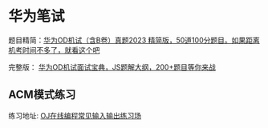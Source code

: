 # 华为笔试
题目精简：[华为OD机试（含B卷）真题2023 精简版，50道100分题目。如果距离机考时间不多了，就看这个吧](https://dream.blog.csdn.net/article/details/130419500?spm=1001.2101.3001.6661.1&utm_medium=distribute.pc_relevant_t0.none-task-blog-2%7Edefault%7EYuanLiJiHua%7EPayColumn-1-130419500-blog-129472820.235%5Ev38%5Epc_relevant_sort_base3&depth_1-utm_source=distribute.pc_relevant_t0.none-task-blog-2%7Edefault%7EYuanLiJiHua%7EPayColumn-1-130419500-blog-129472820.235%5Ev38%5Epc_relevant_sort_base3&utm_relevant_index=1)

完整版： [华为OD机试面试宝典，JS题解大纲，200+题目等你来战](https://dream.blog.csdn.net/article/details/129472820)

## ACM模式练习
练习地址: [OJ在线编程常见输入输出练习场](https://ac.nowcoder.com/acm/contest/5657#question)
